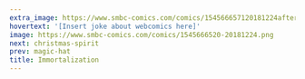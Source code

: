 ```yaml
---
extra_image: https://www.smbc-comics.com/comics/154566657120181224after.png
hovertext: '[Insert joke about webcomics here]'
image: https://www.smbc-comics.com/comics/1545666520-20181224.png
next: christmas-spirit
prev: magic-hat
title: Immortalization
---
```

